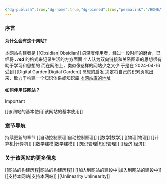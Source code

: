 ```yaml
---
{"dg-publish":true,"dg-home":true,"dg-pinned":true,"permalink":"/HOME/","pinned":true,"tags":["gardenEntry"],"dgPassFrontmatter":true,"noteIcon":"","created":"2024-04-16T13:01:27.501+08:00","updated":"2024-04-25T10:08:33.191+08:00"}
---
```


### 序言
#### 为什么会有这个网站?
本网站构建者是 [[Obsidian\|Obsidian]] 的深度使用者，经过一段时间的磨合，已经将
***. md*** 的格式来记录生活的方方面面
个人认为双向链接和关系图谱的思想很有助于学习和思想的
而在网络上，类似像这样的网站少之又少
于是在 2024-04-16 受到 [[Digital Garden\|Digital Garden]] 思想的启发
决定将自己的积累贡献出来，致力于构建一个知识体系或知识库
[本网站库的地址](https://github.com/UNLINEARITY/Learn-for-Everything)
#### 如何使用该网站？
>[!important] 
[[该网站的基本使用\|该网站的基本使用]]

### 章节导航
持续更新的章节
[[自动控制原理\|自动控制原理]]
[[数学\|数学]]
[[物理\|物理]]
[[计算机\|计算机]]
[[数学建模\|数学建模]]
[[知识管理\|知识管理]]
[[经济\|经济]]

### 关于该网站的更多信息
[[网站的构建历程\|网站的构建历程]]
[[加入到网站的建设中\|加入到网站的建设中]]
[[支持本网站\|支持本网站]]
[[Unlinearity\|Unlinearity]]


